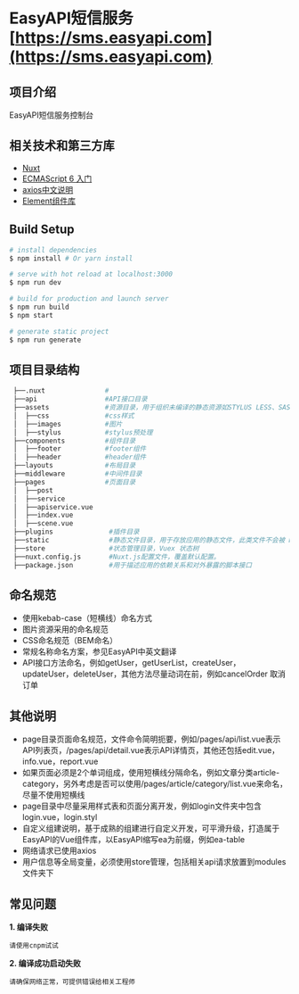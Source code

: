 # EasyAPI短信服务[https://sms.easyapi.com](https://sms.easyapi.com)

## 项目介绍
EasyAPI短信服务控制台

## 相关技术和第三方库
* [Nuxt](https://zh.nuxtjs.org)
* [ECMAScript 6 入门](http://es6.ruanyifeng.com/)
* [axios中文说明](https://www.kancloud.cn/yunye/axios/234845)
* [Element组件库](https://element.eleme.cn/)

## Build Setup


``` bash
# install dependencies
$ npm install # Or yarn install

# serve with hot reload at localhost:3000
$ npm run dev

# build for production and launch server
$ npm run build
$ npm start

# generate static project
$ npm run generate
```

## 项目目录结构

``` bash
 ├──.nuxt               #
 ├──api                 #API接口目录
 ├──assets              #资源目录，用于组织未编译的静态资源如STYLUS LESS、SASS 或 JavaScript
 │  ├──css              #css样式
 │  ├──images           #图片
 │  ├──stylus           #stylus预处理
 ├──components          #组件目录
 │  ├──footer           #footer组件
 │  ├──header           #header组件
 ├──layouts             #布局目录
 ├──middleware          #中间件目录
 ├──pages               #页面目录
 │  ├──post
 │  ├──service
 │  ├──apiservice.vue
 │  ├──index.vue
 │  ├──scene.vue       
 ├──plugins              #插件目录
 ├──static               #静态文件目录，用于存放应用的静态文件，此类文件不会被 Nuxt.js 调用 Webpack 进行构建编译处理
 ├──store                #状态管理目录，Vuex 状态树
 ├──nuxt.config.js       #Nuxt.js配置文件，覆盖默认配置。
 ├──package.json         #用于描述应用的依赖关系和对外暴露的脚本接口


```
## 命名规范

* 使用kebab-case（短横线）命名方式
* 图片资源采用的命名规范
* CSS命名规范（BEM命名）
* 常规名称命名方案，参见EasyAPI中英文翻译
* API接口方法命名，例如getUser，getUserList，createUser，updateUser，deleteUser，其他方法尽量动词在前，例如cancelOrder 取消订单

## 其他说明

* page目录页面命名规范，文件命令简明扼要，例如/pages/api/list.vue表示API列表页，/pages/api/detail.vue表示API详情页，其他还包括edit.vue，info.vue，report.vue
* 如果页面必须是2个单词组成，使用短横线分隔命名，例如文章分类article-category，另外考虑是否可以使用/pages/article/category/list.vue来命名，尽量不使用短横线
* page目录中尽量采用样式表和页面分离开发，例如login文件夹中包含login.vue，login.styl
* 自定义组建说明，基于成熟的组建进行自定义开发，可平滑升级，打造属于EasyAPI的Vue组件库，以EasyAPI缩写ea为前缀，例如ea-table
* 网络请求已使用axios
* 用户信息等全局变量，必须使用store管理，包括相关api请求放置到modules文件夹下


## 常见问题


**1. 编译失败**

	请使用cnpm试试

**2. 编译成功启动失败**

	请确保网络正常，可提供错误给相关工程师

